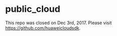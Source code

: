 # public_cloud
This repo was closed on Dec 3rd, 2017. Please visit https://github.com/huaweicloudsdk.
